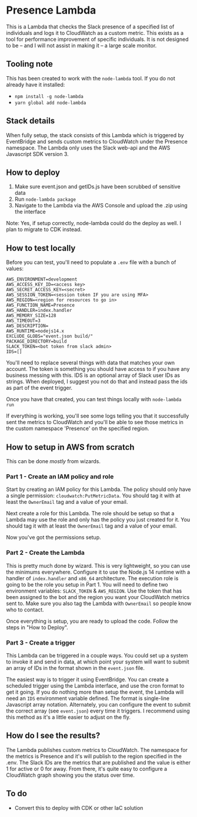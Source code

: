 # Presence Lambda
This is a Lambda that checks the Slack presence of a specified list of individuals and logs it to CloudWatch as a custom metric. This exists as a tool for performance improvement of specific individuals. It is not designed to be – and I will not assist in making it – a large scale monitor.

## Tooling note
This has been created to work with the `node-lambda` tool. If you do not already have it installed:

* `npm install -g node-lambda`
* `yarn global add node-lambda`

## Stack details
When fully setup, the stack consists of this Lambda which is triggered by EventBridge and sends custom metrics to CloudWatch under the Presence namespace. The Lambda only uses the Slack web-api and the AWS Javascript SDK version 3.

## How to deploy

1. Make sure event.json and getIDs.js have been scrubbed of sensitive data
2. Run `node-lambda package`
3. Navigate to the Lambda via the AWS Console and upload the .zip using the interface

Note: Yes, if setup correctly, node-lambda could do the deploy as well. I plan to migrate to CDK instead.

## How to test locally
Before you can test, you'll need to populate a `.env` file with a bunch of values:

```
AWS_ENVIRONMENT=development
AWS_ACCESS_KEY_ID=<access key>
AWS_SECRET_ACCESS_KEY=<secret>
AWS_SESSION_TOKEN=<session token IF you are using MFA>
AWS_REGION=<region for resources to go in>
AWS_FUNCTION_NAME=Presence
AWS_HANDLER=index.handler
AWS_MEMORY_SIZE=128
AWS_TIMEOUT=3
AWS_DESCRIPTION=
AWS_RUNTIME=nodejs14.x
EXCLUDE_GLOBS="event.json build/"
PACKAGE_DIRECTORY=build
SLACK_TOKEN=<bot token from slack admin>
IDS=[]
```

You'll need to replace several things with data that matches your own account. The token is something you should have access to if you have any business messing with this. IDS is an optional array of Slack user IDs as strings. When deployed, I suggest you not do that and instead pass the ids as part of the event trigger.

Once you have that created, you can test things locally with `node-lambda run`

If everything is working, you'll see some logs telling you that it successfully sent the metrics to CloudWatch and you'll be able to see those metrics in the custom namespace 'Presence' on the specified region.

## How to setup in AWS from scratch
This can be done _mostly_ from wizards.

### Part 1 - Create an IAM policy and role
Start by creating an IAM policy for this Lambda. The policy should only have a single permission: `cloudwatch:PutMetricData`. You should tag it with at least the `OwnerEmail` tag and a value of your email.

Next create a role for this Lambda. The role should be setup so that a Lambda may use the role and only has the policy you just created for it. You should tag it with at least the `OwnerEmail` tag and a value of your email.

Now you've got the permissions setup.

### Part 2 - Create the Lambda
This is pretty much done by wizard. This is very lightweight, so you can use the minimums everywhere. Configure it to use the Node.js 14 runtime with a handler of `index.handler` and `x86_64` architecture. The execution role is going to be the role you setup in Part 1. You will need to define two environment variables: `SLACK_TOKEN` & `AWS_REGION`. Use the token that has been assigned to the bot and the region you want your CloudWatch metrics sent to. Make sure you also tag the Lambda with `OwnerEmail` so people know who to contact.

Once everything is setup, you are ready to upload the code. Follow the steps in "How to Deploy".

### Part 3 - Create a trigger
This Lambda can be triggered in a couple ways. You could set up a system to invoke it and send in data, at which point your system will want to submit an array of IDs in the format shown in the `event.json` file.

The easiest way is to trigger it using EventBridge. You can create a scheduled trigger using the Lambda interface, and use the cron format to get it going. If you do nothing more than setup the event, the Lambda will need an `IDS` environment variable defined. The format is single-line Javascript array notation. Alternately, you can configure the event to submit the correct array (see `event.json`) every time it triggers. I recommend using this method as it's a little easier to adjust on the fly.

## How do I see the results?
The Lambda publishes custom metrics to CloudWatch. The namespace for the metrics is Presence and it's will publish to the region specified in the .env. The Slack IDs are the metrics that are published and the value is either 1 for active or 0 for away. From there, it's quite easy to configure a CloudWatch graph showing you the status over time.

## To do
- Convert this to deploy with CDK or other IaC solution